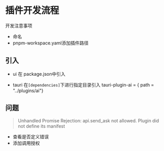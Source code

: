 # 插件开发流程
开发注意事项
- 命名
- pnpm-workspace.yaml添加插件路径

## 引入
- ui
在 package.json中引入



- tauri
在`[dependencies]`下进行指定目录引入
tauri-plugin-ai = { path = "../plugins/ai"}



## 问题
> Unhandled Promise Rejection: api.send_ask not allowed. Plugin did not define its manifest
- 查看是否定义错误
- 添加调用授权
